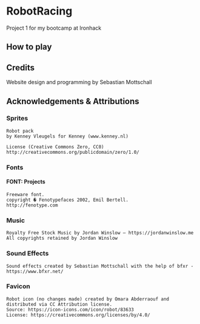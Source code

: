 # RobotRacing

Project 1 for my bootcamp at Ironhack

## How to play

## Credits

Website design and programming by Sebastian Mottschall

## Acknowledgements & Attributions

### Sprites
	Robot pack
	by Kenney Vleugels for Kenney (www.kenney.nl)

	License (Creative Commons Zero, CC0)
	http://creativecommons.org/publicdomain/zero/1.0/

### Fonts

#### FONT: Projects
    Freeware font.
    copyright � Fenotypefaces 2002, Emil Bertell.
    http://fenotype.com

### Music
    Royalty Free Stock Music by Jordan Winslow – https://jordanwinslow.me
    All copyrights retained by Jordan Winslow

### Sound Effects
    Sound effects created by Sebastian Mottschall with the help of bfxr - https://www.bfxr.net/


### Favicon
    Robot icon (no changes made) created by Omara Abderraouf and distributed via CC Attribution license.
    Source: https://icon-icons.com/icon/robot/83633
    License: https://creativecommons.org/licenses/by/4.0/
